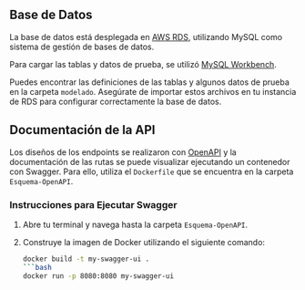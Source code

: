 ## Base de Datos

La base de datos está desplegada en [AWS RDS](https://aws.amazon.com/rds/), utilizando MySQL como sistema de gestión de bases de datos.

Para cargar las tablas y datos de prueba, se utilizó [MySQL Workbench](https://www.mysql.com/products/workbench/). 

Puedes encontrar las definiciones de las tablas y algunos datos de prueba en la carpeta `modelado`. Asegúrate de importar estos archivos en tu instancia de RDS para configurar correctamente la base de datos.

## Documentación de la API

Los diseños de los endpoints se realizaron con [OpenAPI](https://www.openapis.org/) y la documentación de las rutas se puede visualizar ejecutando un contenedor con Swagger. Para ello, utiliza el `Dockerfile` que se encuentra en la carpeta `Esquema-OpenAPI`.

### Instrucciones para Ejecutar Swagger

1. Abre tu terminal y navega hasta la carpeta `Esquema-OpenAPI`.
2. Construye la imagen de Docker utilizando el siguiente comando:

   ```bash
   docker build -t my-swagger-ui .
   ```bash
   docker run -p 8080:8080 my-swagger-ui
